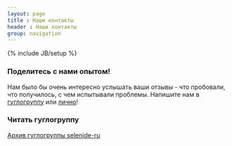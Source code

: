 ```yaml
---
layout: page
title : Наши контакты
header : Наши контакты
group: navigation
---
```

{% include JB/setup %}

### Поделитесь с нами опытом!
Нам было бы очень интересно услышать ваши отзывы - что пробовали, что получилось, с чем испытывали проблемы.
Напишите нам в [гуглогруппу](mailto:selenide-ru@googlegroups.com) или [лично](mailto:andrei.solntsev@gmail.com)!

### Читать гуглогруппу

[Архив гуглогруппы selenide-ru](https://groups.google.com/forum/?fromgroups#!forum/selenide-ru)
